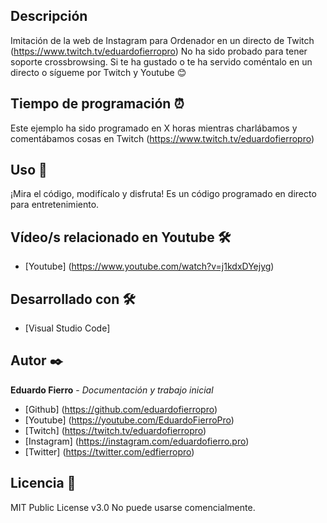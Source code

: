 ## Descripción
Imitación de la web de Instagram para Ordenador en un directo de Twitch (https://www.twitch.tv/eduardofierropro)
No ha sido probado para tener soporte crossbrowsing.
Si te ha gustado o te ha servido coméntalo en un directo o sígueme por Twitch y Youtube 😊

## Tiempo de programación ⏰
Este ejemplo ha sido programado en X horas mientras charlábamos y comentábamos cosas en Twitch (https://www.twitch.tv/eduardofierropro)

## Uso 🚀
¡Mira el código, modifícalo y disfruta!
Es un código programado en directo para entretenimiento.

## Vídeo/s relacionado en Youtube 🛠️

* [Youtube] (https://www.youtube.com/watch?v=j1kdxDYejyg)

## Desarrollado con 🛠️

* [Visual Studio Code]

## Autor ✒️
**Eduardo Fierro** - *Documentación y trabajo inicial*
* [Github] (https://github.com/eduardofierropro)
* [Youtube] (https://youtube.com/EduardoFierroPro)
* [Twitch] (https://twitch.tv/eduardofierropro)
* [Instagram] (https://instagram.com/eduardofierro.pro)
* [Twitter] (https://twitter.com/edfierropro)

## Licencia 📄
MIT Public License v3.0
No puede usarse comencialmente.